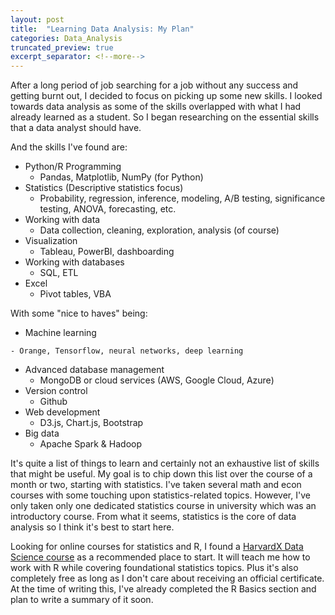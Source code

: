 ```yaml
---
layout: post
title:  "Learning Data Analysis: My Plan"
categories: Data_Analysis
truncated_preview: true
excerpt_separator: <!--more-->
---
```


After a long period of job searching for a job without any success and getting burnt out, I decided to focus on picking up some new skills. I looked towards data analysis as some of the skills overlapped with what I had already learned as a student. So I began researching on the essential skills that a data analyst should have. 

And the skills I've found are:

- Python/R Programming 
    - Pandas, Matplotlib, NumPy (for Python)
- Statistics (Descriptive statistics focus)
    - Probability, regression, inference, modeling, A/B testing, significance testing, ANOVA, forecasting, etc.
- Working with data
    - Data collection, cleaning, exploration, analysis (of course)
- Visualization
    - Tableau, PowerBI, dashboarding
- Working with databases
    - SQL, ETL
- Excel
    - Pivot tables, VBA


With some "nice to haves" being:
- Machine learning
<!--more-->
    - Orange, Tensorflow, neural networks, deep learning
- Advanced database management 
    - MongoDB or cloud services (AWS, Google Cloud, Azure)
- Version control
    - Github
- Web development 
    - D3.js, Chart.js, Bootstrap
- Big data
    - Apache Spark & Hadoop

It's quite a list of things to learn and certainly not an exhaustive list of skills that might be useful. My goal is to chip down this list over the course of a month or two, starting with statistics. I've taken several math and econ courses with some touching upon statistics-related topics. However, I've only taken only one dedicated statistics course in university which was an introductory course. From what it seems, statistics is the core of data analysis so I think it's best to start here.

Looking for online courses for statistics and R, I found a [HarvardX Data Science course](https://www.edx.org/professional-certificate/harvardx-data-science) as a recommended place to start. It will teach me how to work with R while covering foundational statistics topics. Plus it's also completely free as long as I don't care about receiving an official certificate. At the time of writing this, I've already completed the R Basics section and plan to write a summary of it soon.